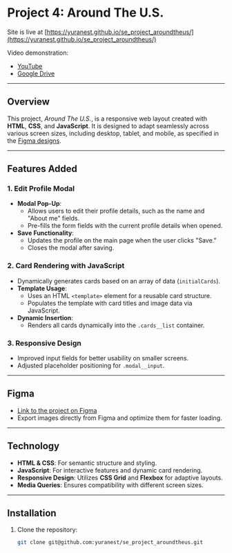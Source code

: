 # Project 4: Around The U.S.

Site is live at [https://yuranest.github.io/se_project_aroundtheus/](https://yuranest.github.io/se_project_aroundtheus/)

Video demonstration:

- [YouTube](https://youtu.be/lti4sc5kPlw)
- [Google Drive](https://drive.google.com/file/d/12kbI4ZF40Yytzjm1f8FTlnHSJYw-VMhu/view?usp=drive_link)

---

## Overview

This project, _Around The U.S._, is a responsive web layout created with **HTML**, **CSS**, and **JavaScript**. It is designed to adapt seamlessly across various screen sizes, including desktop, tablet, and mobile, as specified in the [Figma designs](https://www.figma.com/file/EO5AaNCuzzFL7X5gSY7HwQ/Sprint-4_-Around-The-U.S.-_-desktop-%2B-mobile?t=3hvVWRz9LUFsxyNn-6).

---

## Features Added

### **1. Edit Profile Modal**

- **Modal Pop-Up**:
  - Allows users to edit their profile details, such as the name and "About me" fields.
  - Pre-fills the form fields with the current profile details when opened.
- **Save Functionality**:
  - Updates the profile on the main page when the user clicks "Save."
  - Closes the modal after saving.

### **2. Card Rendering with JavaScript**

- Dynamically generates cards based on an array of data (`initialCards`).
- **Template Usage**:
  - Uses an HTML `<template>` element for a reusable card structure.
  - Populates the template with card titles and image data via JavaScript.
- **Dynamic Insertion**:
  - Renders all cards dynamically into the `.cards__list` container.

### **3. Responsive Design**

- Improved input fields for better usability on smaller screens.
- Adjusted placeholder positioning for `.modal__input`.

---

## Figma

- [Link to the project on Figma](https://www.figma.com/design/mUgu8OSHWE0M6p6vfwmdu9/Sprint-4%3A-Around-The-U.S.-%2F-desktop-%2B-mobile?node-id=6432-289&node-type=frame&t=B0ucVNldCqwjWnn1-0)
- Export images directly from Figma and optimize them for faster loading.

---

## Technology

- **HTML & CSS**: For semantic structure and styling.
- **JavaScript**: For interactive features and dynamic card rendering.
- **Responsive Design**: Utilizes **CSS Grid** and **Flexbox** for adaptive layouts.
- **Media Queries**: Ensures compatibility with different screen sizes.

---

## Installation

1. Clone the repository:
   ```bash
   git clone git@github.com:yuranest/se_project_aroundtheus.git
   ```
